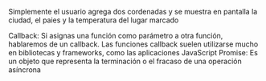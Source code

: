 Simplemente el usuario agrega dos cordenadas y se muestra en pantalla la ciudad, el paies y la temperatura del lugar marcado


Callback: Si asignas una función como parámetro a otra función, hablaremos de un callback. Las funciones callback suelen utilizarse mucho en bibliotecas y frameworks, como las aplicaciones JavaScript
Promise: Es un objeto que representa la terminación o el fracaso de una operación asíncrona
